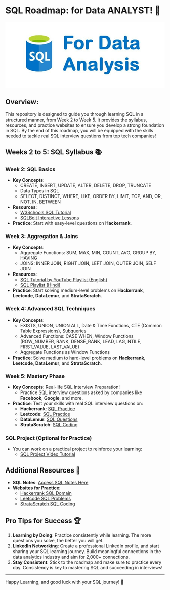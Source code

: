 # SQL Roadmap: for Data ANALYST! 🚀

![SQL Banner](https://github.com/AkashRouth001/DATA-ANALYST-3-MONTH-ROADMAP/blob/1e88d207f2de494ad295a8b51c9fcf9804fcbfb8/image/sql%20da.jpeg)

## Overview:
This repository is designed to guide you through learning SQL in a structured manner, from Week 2 to Week 5. It provides the syllabus, resources, and practice websites to ensure you develop a strong foundation in SQL. By the end of this roadmap, you will be equipped with the skills needed to tackle real SQL interview questions from top tech companies!

## **Weeks 2 to 5**: SQL Syllabus 📚

### **Week 2: SQL Basics**
- **Key Concepts**:
  - CREATE, INSERT, UPDATE, ALTER, DELETE, DROP, TRUNCATE
  - Data Types in SQL
  - SELECT, DISTINCT, WHERE, LIKE, ORDER BY, LIMIT, TOP, AND, OR, NOT, IN, BETWEEN
- **Resources**:
  - [W3Schools SQL Tutorial](https://www.w3schools.com/sql/)
  - [SQLBolt Interactive Lessons](https://sqlbolt.com/)
- **Practice**: Start with easy-level questions on **Hackerrank**.

### **Week 3: Aggregation & Joins**
- **Key Concepts**:
  - Aggregate Functions: SUM, MAX, MIN, COUNT, AVG, GROUP BY, HAVING
  - JOINS: INNER JOIN, RIGHT JOIN, LEFT JOIN, OUTER JOIN, SELF JOIN
- **Resources**:
  - [SQL Tutorial by YouTube Playlist (English)](https://youtube.com/playlist?list=PLavw5C92dz9Ef4E-1Zi9KfCTXS_IN8gXZ)
  - [SQL Playlist (Hindi)](https://youtube.com/playlist?list=PLdOKnrf8EcP17p05q13WXbHO5Z_JfXNpw)
- **Practice**: Start solving medium-level problems on **Hackerrank**, **Leetcode**, **DataLemur**, and **StrataScratch**.

### **Week 4: Advanced SQL Techniques**
- **Key Concepts**:
  - EXISTS, UNION, UNION ALL, Date & Time Functions, CTE (Common Table Expressions), Subqueries
  - Advanced Functions: CASE WHEN, Window Functions (ROW_NUMBER, RANK, DENSE_RANK, LEAD, LAG, NTILE, FIRST_VALUE, LAST_VALUE)
  - Aggregate Functions as Window Functions
- **Practice**: Solve medium to hard-level problems on **Hackerrank**, **Leetcode**, **DataLemur**, and **StrataScratch**.

### **Week 5: Mastery Phase**
- **Key Concepts**: Real-life SQL Interview Preparation!
  - Practice SQL interview questions asked by companies like **Facebook**, **Google**, and more.
- **Practice**: Test your skills with real SQL interview questions on:
  - **Hackerrank**: [SQL Practice](https://www.hackerrank.com/domains/sql)
  - **Leetcode**: [SQL Practice](https://leetcode.com/problemset/database/)
  - **DataLemur**: [SQL Questions](https://datalemur.com/questions?category=SQL)
  - **StrataScratch**: [SQL Coding](https://platform.stratascratch.com/coding?code_type=3)

### **SQL Project (Optional for Practice)**
- You can work on a practical project to reinforce your learning:
  - [SQL Project Video Tutorial](https://www.youtube.com/watch?v=SAWiIV12sU4)

## **Additional Resources** 🔗
- **SQL Notes**: [Access SQL Notes Here](https://github.com/AkashRouth001/DATA-ANALYST-3-MONTH-ROADMAP/tree/1e88d207f2de494ad295a8b51c9fcf9804fcbfb8/Weeks%202%20to%205%20(SQL)/sql%20notes)
- **Websites for Practice**:
  - [Hackerrank SQL Domain](https://www.hackerrank.com/domains/sql)
  - [Leetcode SQL Problems](https://leetcode.com/problemset/database/)
  - [StrataScratch SQL Coding](https://platform.stratascratch.com/coding?code_type=3)

## **Pro Tips for Success** 🏆
1. **Learning by Doing**: Practice consistently while learning. The more questions you solve, the better you will get.
2. **LinkedIn Networking**: Create a professional LinkedIn profile, and start sharing your SQL learning journey. Build meaningful connections in the data analytics industry and aim for 2,000+ connections.
3. **Stay Consistent**: Stick to the roadmap and make sure to practice every day. Consistency is key to mastering SQL and succeeding in interviews!

---

Happy Learning, and good luck with your SQL journey! 🚀